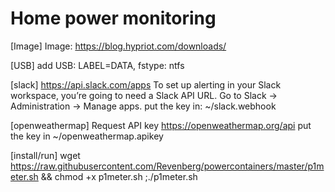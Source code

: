 # Home power monitoring

[Image]
Image: https://blog.hypriot.com/downloads/

[USB]
add USB: LABEL=DATA, fstype: ntfs

[slack]
https://api.slack.com/apps
To set up alerting in your Slack workspace, you’re going to need a Slack API URL. Go to Slack -> Administration -> Manage apps.
put the key in: ~/slack.webhook

[openweathermap]
Request API key https://openweathermap.org/api 
put the key in ~/openweathermap.apikey

[install/run] 
wget https://raw.githubusercontent.com/Revenberg/powercontainers/master/p1meter.sh && chmod +x p1meter.sh ;./p1meter.sh

